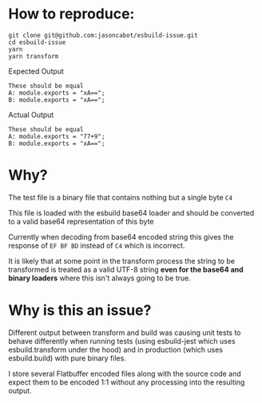 # How to reproduce:

```
git clone git@github.com:jasoncabot/esbuild-issue.git
cd esbuild-issue
yarn
yarn transform
```

Expected Output

```
These should be equal
A: module.exports = "xA==";
B: module.exports = "xA==";
```

Actual Output

```
These should be equal
A: module.exports = "77+9";
B: module.exports = "xA==";
```

# Why?

The test file is a binary file that contains nothing but a single byte `C4`

This file is loaded with the esbuild base64 loader and should be converted to a valid base64 representation of this byte

Currently when decoding from base64 encoded string this gives the response of `EF BF BD` instead of `C4` which is incorrect.

It is likely that at some point in the transform process the string to be transformed is treated as a valid UTF-8 string **even for the base64 and binary loaders** where this isn't always going to be true.

# Why is this an issue?

Different output between transform and build was causing unit tests to behave differently when running tests (using esbuild-jest which uses esbuild.transform under the hood) and in production (which uses esbuild.build) with pure binary files.

I store several Flatbuffer encoded files along with the source code and expect them to be encoded 1:1 without any processing into the resulting output.
